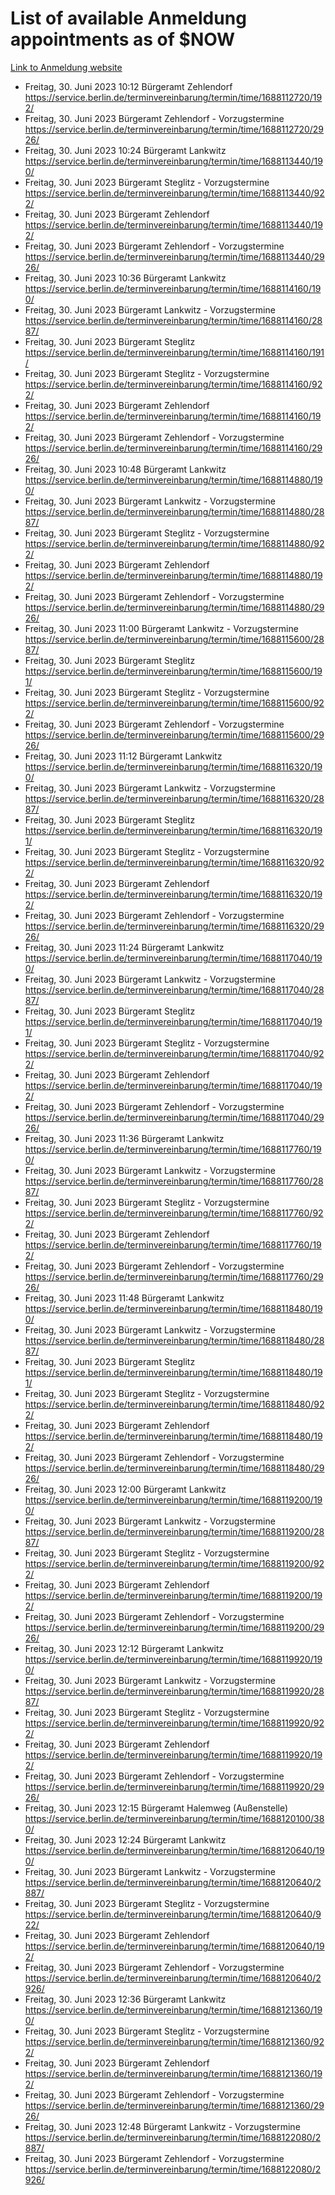 # List of available Anmeldung appointments as of $NOW
[Link to Anmeldung website](https://service.berlin.de/terminvereinbarung/termin/tag.php?termin=1&anliegen[]=120686&dienstleisterlist=122210,122217,327316,122219,327312,122227,327314,122231,327346,122243,327348,122254,122252,329742,122260,329745,122262,329748,122271,327278,122273,327274,122277,327276,330436,122280,327294,122282,327290,122284,327292,122291,327270,122285,327266,122286,327264,122296,327268,150230,329760,122297,327286,122294,327284,122312,329763,122314,329775,122304,327330,122311,327334,122309,327332,317869,122281,327352,122279,329772,122283,122276,327324,122274,327326,122267,329766,122246,327318,122251,327320,122257,327322,122208,327298,122226,327300&herkunft=http%3A%2F%2Fservice.berlin.de%2Fdienstleistung%2F120686%2F)
- Freitag, 30. Juni 2023 10:12 Bürgeramt Zehlendorf https://service.berlin.de/terminvereinbarung/termin/time/1688112720/192/
- Freitag, 30. Juni 2023  Bürgeramt Zehlendorf - Vorzugstermine https://service.berlin.de/terminvereinbarung/termin/time/1688112720/2926/
- Freitag, 30. Juni 2023 10:24 Bürgeramt Lankwitz https://service.berlin.de/terminvereinbarung/termin/time/1688113440/190/
- Freitag, 30. Juni 2023  Bürgeramt Steglitz - Vorzugstermine https://service.berlin.de/terminvereinbarung/termin/time/1688113440/922/
- Freitag, 30. Juni 2023  Bürgeramt Zehlendorf https://service.berlin.de/terminvereinbarung/termin/time/1688113440/192/
- Freitag, 30. Juni 2023  Bürgeramt Zehlendorf - Vorzugstermine https://service.berlin.de/terminvereinbarung/termin/time/1688113440/2926/
- Freitag, 30. Juni 2023 10:36 Bürgeramt Lankwitz https://service.berlin.de/terminvereinbarung/termin/time/1688114160/190/
- Freitag, 30. Juni 2023  Bürgeramt Lankwitz - Vorzugstermine https://service.berlin.de/terminvereinbarung/termin/time/1688114160/2887/
- Freitag, 30. Juni 2023  Bürgeramt Steglitz https://service.berlin.de/terminvereinbarung/termin/time/1688114160/191/
- Freitag, 30. Juni 2023  Bürgeramt Steglitz - Vorzugstermine https://service.berlin.de/terminvereinbarung/termin/time/1688114160/922/
- Freitag, 30. Juni 2023  Bürgeramt Zehlendorf https://service.berlin.de/terminvereinbarung/termin/time/1688114160/192/
- Freitag, 30. Juni 2023  Bürgeramt Zehlendorf - Vorzugstermine https://service.berlin.de/terminvereinbarung/termin/time/1688114160/2926/
- Freitag, 30. Juni 2023 10:48 Bürgeramt Lankwitz https://service.berlin.de/terminvereinbarung/termin/time/1688114880/190/
- Freitag, 30. Juni 2023  Bürgeramt Lankwitz - Vorzugstermine https://service.berlin.de/terminvereinbarung/termin/time/1688114880/2887/
- Freitag, 30. Juni 2023  Bürgeramt Steglitz - Vorzugstermine https://service.berlin.de/terminvereinbarung/termin/time/1688114880/922/
- Freitag, 30. Juni 2023  Bürgeramt Zehlendorf https://service.berlin.de/terminvereinbarung/termin/time/1688114880/192/
- Freitag, 30. Juni 2023  Bürgeramt Zehlendorf - Vorzugstermine https://service.berlin.de/terminvereinbarung/termin/time/1688114880/2926/
- Freitag, 30. Juni 2023 11:00 Bürgeramt Lankwitz - Vorzugstermine https://service.berlin.de/terminvereinbarung/termin/time/1688115600/2887/
- Freitag, 30. Juni 2023  Bürgeramt Steglitz https://service.berlin.de/terminvereinbarung/termin/time/1688115600/191/
- Freitag, 30. Juni 2023  Bürgeramt Steglitz - Vorzugstermine https://service.berlin.de/terminvereinbarung/termin/time/1688115600/922/
- Freitag, 30. Juni 2023  Bürgeramt Zehlendorf - Vorzugstermine https://service.berlin.de/terminvereinbarung/termin/time/1688115600/2926/
- Freitag, 30. Juni 2023 11:12 Bürgeramt Lankwitz https://service.berlin.de/terminvereinbarung/termin/time/1688116320/190/
- Freitag, 30. Juni 2023  Bürgeramt Lankwitz - Vorzugstermine https://service.berlin.de/terminvereinbarung/termin/time/1688116320/2887/
- Freitag, 30. Juni 2023  Bürgeramt Steglitz https://service.berlin.de/terminvereinbarung/termin/time/1688116320/191/
- Freitag, 30. Juni 2023  Bürgeramt Steglitz - Vorzugstermine https://service.berlin.de/terminvereinbarung/termin/time/1688116320/922/
- Freitag, 30. Juni 2023  Bürgeramt Zehlendorf https://service.berlin.de/terminvereinbarung/termin/time/1688116320/192/
- Freitag, 30. Juni 2023  Bürgeramt Zehlendorf - Vorzugstermine https://service.berlin.de/terminvereinbarung/termin/time/1688116320/2926/
- Freitag, 30. Juni 2023 11:24 Bürgeramt Lankwitz https://service.berlin.de/terminvereinbarung/termin/time/1688117040/190/
- Freitag, 30. Juni 2023  Bürgeramt Lankwitz - Vorzugstermine https://service.berlin.de/terminvereinbarung/termin/time/1688117040/2887/
- Freitag, 30. Juni 2023  Bürgeramt Steglitz https://service.berlin.de/terminvereinbarung/termin/time/1688117040/191/
- Freitag, 30. Juni 2023  Bürgeramt Steglitz - Vorzugstermine https://service.berlin.de/terminvereinbarung/termin/time/1688117040/922/
- Freitag, 30. Juni 2023  Bürgeramt Zehlendorf https://service.berlin.de/terminvereinbarung/termin/time/1688117040/192/
- Freitag, 30. Juni 2023  Bürgeramt Zehlendorf - Vorzugstermine https://service.berlin.de/terminvereinbarung/termin/time/1688117040/2926/
- Freitag, 30. Juni 2023 11:36 Bürgeramt Lankwitz https://service.berlin.de/terminvereinbarung/termin/time/1688117760/190/
- Freitag, 30. Juni 2023  Bürgeramt Lankwitz - Vorzugstermine https://service.berlin.de/terminvereinbarung/termin/time/1688117760/2887/
- Freitag, 30. Juni 2023  Bürgeramt Steglitz - Vorzugstermine https://service.berlin.de/terminvereinbarung/termin/time/1688117760/922/
- Freitag, 30. Juni 2023  Bürgeramt Zehlendorf https://service.berlin.de/terminvereinbarung/termin/time/1688117760/192/
- Freitag, 30. Juni 2023  Bürgeramt Zehlendorf - Vorzugstermine https://service.berlin.de/terminvereinbarung/termin/time/1688117760/2926/
- Freitag, 30. Juni 2023 11:48 Bürgeramt Lankwitz https://service.berlin.de/terminvereinbarung/termin/time/1688118480/190/
- Freitag, 30. Juni 2023  Bürgeramt Lankwitz - Vorzugstermine https://service.berlin.de/terminvereinbarung/termin/time/1688118480/2887/
- Freitag, 30. Juni 2023  Bürgeramt Steglitz https://service.berlin.de/terminvereinbarung/termin/time/1688118480/191/
- Freitag, 30. Juni 2023  Bürgeramt Steglitz - Vorzugstermine https://service.berlin.de/terminvereinbarung/termin/time/1688118480/922/
- Freitag, 30. Juni 2023  Bürgeramt Zehlendorf https://service.berlin.de/terminvereinbarung/termin/time/1688118480/192/
- Freitag, 30. Juni 2023  Bürgeramt Zehlendorf - Vorzugstermine https://service.berlin.de/terminvereinbarung/termin/time/1688118480/2926/
- Freitag, 30. Juni 2023 12:00 Bürgeramt Lankwitz https://service.berlin.de/terminvereinbarung/termin/time/1688119200/190/
- Freitag, 30. Juni 2023  Bürgeramt Lankwitz - Vorzugstermine https://service.berlin.de/terminvereinbarung/termin/time/1688119200/2887/
- Freitag, 30. Juni 2023  Bürgeramt Steglitz - Vorzugstermine https://service.berlin.de/terminvereinbarung/termin/time/1688119200/922/
- Freitag, 30. Juni 2023  Bürgeramt Zehlendorf https://service.berlin.de/terminvereinbarung/termin/time/1688119200/192/
- Freitag, 30. Juni 2023  Bürgeramt Zehlendorf - Vorzugstermine https://service.berlin.de/terminvereinbarung/termin/time/1688119200/2926/
- Freitag, 30. Juni 2023 12:12 Bürgeramt Lankwitz https://service.berlin.de/terminvereinbarung/termin/time/1688119920/190/
- Freitag, 30. Juni 2023  Bürgeramt Lankwitz - Vorzugstermine https://service.berlin.de/terminvereinbarung/termin/time/1688119920/2887/
- Freitag, 30. Juni 2023  Bürgeramt Steglitz - Vorzugstermine https://service.berlin.de/terminvereinbarung/termin/time/1688119920/922/
- Freitag, 30. Juni 2023  Bürgeramt Zehlendorf https://service.berlin.de/terminvereinbarung/termin/time/1688119920/192/
- Freitag, 30. Juni 2023  Bürgeramt Zehlendorf - Vorzugstermine https://service.berlin.de/terminvereinbarung/termin/time/1688119920/2926/
- Freitag, 30. Juni 2023 12:15 Bürgeramt Halemweg (Außenstelle) https://service.berlin.de/terminvereinbarung/termin/time/1688120100/380/
- Freitag, 30. Juni 2023 12:24 Bürgeramt Lankwitz https://service.berlin.de/terminvereinbarung/termin/time/1688120640/190/
- Freitag, 30. Juni 2023  Bürgeramt Lankwitz - Vorzugstermine https://service.berlin.de/terminvereinbarung/termin/time/1688120640/2887/
- Freitag, 30. Juni 2023  Bürgeramt Steglitz - Vorzugstermine https://service.berlin.de/terminvereinbarung/termin/time/1688120640/922/
- Freitag, 30. Juni 2023  Bürgeramt Zehlendorf https://service.berlin.de/terminvereinbarung/termin/time/1688120640/192/
- Freitag, 30. Juni 2023  Bürgeramt Zehlendorf - Vorzugstermine https://service.berlin.de/terminvereinbarung/termin/time/1688120640/2926/
- Freitag, 30. Juni 2023 12:36 Bürgeramt Lankwitz https://service.berlin.de/terminvereinbarung/termin/time/1688121360/190/
- Freitag, 30. Juni 2023  Bürgeramt Steglitz - Vorzugstermine https://service.berlin.de/terminvereinbarung/termin/time/1688121360/922/
- Freitag, 30. Juni 2023  Bürgeramt Zehlendorf https://service.berlin.de/terminvereinbarung/termin/time/1688121360/192/
- Freitag, 30. Juni 2023  Bürgeramt Zehlendorf - Vorzugstermine https://service.berlin.de/terminvereinbarung/termin/time/1688121360/2926/
- Freitag, 30. Juni 2023 12:48 Bürgeramt Lankwitz - Vorzugstermine https://service.berlin.de/terminvereinbarung/termin/time/1688122080/2887/
- Freitag, 30. Juni 2023  Bürgeramt Zehlendorf - Vorzugstermine https://service.berlin.de/terminvereinbarung/termin/time/1688122080/2926/
